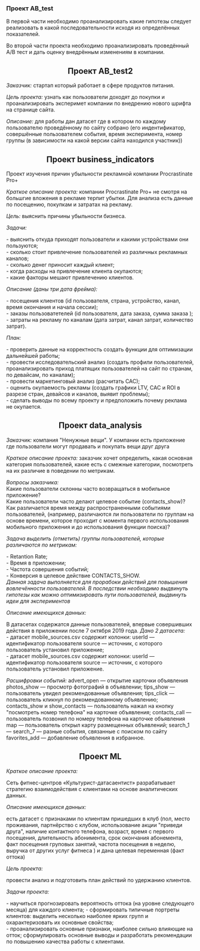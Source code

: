 <h3> Проект AB_test </h3>
<p>
В первой части необходимо проанализировать какие гипотезы следует реализовать в какой последовательности исходя из определённых показателей.
</p>
<p>
Во второй части проекта необходимо проанализировать проведённый А/В тест и дать оценку внедрённым изменениям в компании. 

<h2 align="center">Проект AB_test2</h2>
<p>
 <i>Заказчик:</i>
 стартап который работает в сфере продуктов питания.
 </p>
 <p>
 <i>Цель проекта:</i>
 узнать как пользователи доходят до покупки и проанализировать эксперимет компании по внедрению нового шрифта на странице сайта.
 </p>
 <p>
 <i>Описание:</i>
 для работы дан датасет где в котором по каждому пользователю проведённому по сайту собрано (его индентификатор, совершённые пользователем события, время эксперимента, номер группы (в зависимости на какой версии сайта находился участник))
 </p>
 
 <h2 align="center">Проект business_indicators</h2>
 <p>
 Проект изучения причин убыльности рекламной компании Procrastinate Pro+
 </p>
 <p>
 <i>Краткое описание проекта:</i>
 компании Procrastinate Pro+ не смотря на большгие вложения в рекламе терпит убытки. Для анализа есть данные по посещению, покупкам и затратах на рекламу.
</p>
<p>
 <i>Цель:</i>
 выяснить причины убыльности бизнеса.
</p>
<p>
<i>Задачи:</i>
 </p>
 <p>
 - выяснить откуда приходят пользователи и какими устройствами они пользуются;<br>
 - сколько стоит привлечение пользователей из различных рекламных каналов;<br>
 - сколько денег приносит каждый клиент;<br>
 - когда расходы на привлечение клиента окупаются;<br>
 - какие факторы мешают привлечению клиентов.
</p>
<p>
 <i>Описание (даны три дата фрейма):</i>
 </p>
<p>
 - посещения клиентов (id пользователя, страна, устройство, канал, время окончания и начала сессии);<br>
- заказы пользоватетелей (id пользователя, дата заказа, сумма заказа );<br>
- затраты на рекламу по каналам (дата затрат, канал затрат, количество затрат).
</p>

 <i>План:</i>
</p>
<p>
- проверить данные на корректность создать функции для оптимизации дальнейшей работы;<br>
- провести исследовательский анализ (создать профили пользователей, проанализировать приход платящих пользователей на сайт по странам, по девайсам, по каналам);<br>
- провести маркетинговый анализ (расчитать САС);<br>
- оценить окупаемость рекламы (создать графики LTV, CAC и ROI в разрезе стран, девайсов и каналов, выявит проблемы);<br>
- сделать выводы по всему проекту и предположить почему реклама не окупается.
</p>

<h2 align="center">Проект data_analysis</h2>
 <p>
 <i>Заказчик:</i>
 компания "Ненужные вещи". У компании есть приложение где пользователи могут продавать и покупать вещи друг друга
 </p>
 <p>
 <i>Краткое описание проекта:</i>
 заказчик хочет определить, какая основная категория пользователей, какие есть с смежные категории, посмотреть на их различие в поведении по метрикам.
</p>
<p>
 <i>Вопросы заказчика:</i><br>
Какие пользователи склонны часто возвращаться в мобильное приложение?<br>
Какие пользователи часто делают целевое событие (contacts_show)?<br>
Как различается время между распространенными событиями пользователей, (например, различаются ли пользователи по группам на основе времени, которое проходит с момента первого использования мобильного приложения и до использования функции поиска)?
</p>
<p>
 <i>Задача выделить (отметить) группы пользователей, которые различаются по метрикам:</i>
</p>
<p>
- Retantion Rate;<br>
- Время в приложении;<br>
- Частота совершения событий;<br>
- Конверсия в целевое действие CONTACTS_SHOW.<br>
<i> Данная задача выполняется для прорабоки действий для повышения вовлечённости пользователей. В последствии необходимо выдвинуть гипотезы как можно оптимизировать пути пользователей, выдвинуть идеи для экспериментов</i>
</p>
 <p>
  <i>Описание имеющихся данных:</i>
</p>
<p>
 В датасетах содержатся данные пользователей, впервые совершивших действия в приложении после 7 октября 2019 года.
 <i>Дано 2 датасета:</i> <br>
- датасет mobile_sources.csv содержит колонки: userId — идентификатор пользователя source — источник, с которого пользователь установил приложение;<br>
- датасет mobile_sources.csv содержит колонки: userId — идентификатор пользователя source — источник, с которого пользователь установил приложение.<br>
 </p>
 <p>
 <i>Расшифровки событий:</i>
 advert_open — открытие карточки объявления photos_show — просмотр фотографий в объявлении; tips_show — пользователь увидел рекомендованные объявления; tips_click — пользователь кликнул по рекомендованному объявлению; contacts_show и show_contacts — пользователь нажал на кнопку "посмотреть номер телефона" на карточке объявления; contacts_call — пользователь позвонил по номеру телефона на карточке объявления map — пользователь открыл карту размещенных объявлений; search_1 — search_7 — разные события, связанные с поиском по сайту favorites_add — добавление объявления в избранное. <br>
</p>

<h2 align="center">Проект ML</h2> 
<p>
 <i>Краткое описание проекта:</i>
</p>
<p>
Сеть фитнес-центров «Культурист-датасаентист» разрабатывает стратегию взаимодействия с клиентами на основе аналитических данных.
</p>
 <p>
  <i>Описание имеющихся данных:</i>
</p>
<p>
есть датасет с признаками по клиентам пришедших в клуб (пол, место проживания, партнёрство с клубом, использование акции "приведи друга", наличие контактного телефона, возраст, время с первого посещения, длительность абонимента, срок окончания абонемента, факт посещения груповых занятий, частота посещения в неделю, выручка от других услуг фитнеса ) и дана целевая переменная (факт оттока)
</p>
<p>
<i>Цель проекта:</i>
</p>
<p>
 провести анализ и подготовить план действий по удержанию клиентов.
</p>
<p>
<i>Задачи проекта:</i>
</p>
<p>
- научиться прогнозировать вероятность оттока (на уровне следующего месяца) для каждого клиента;
- сформировать типичные портреты клиентов: выделить несколько наиболее ярких групп и охарактеризовать их основные свойства; <br>
- проанализировать основные признаки, наиболее сильно влияющие на отток; сформулировать основные выводы и разработать рекомендации по повышению качества работы с клиентами.<br>
</p>
























